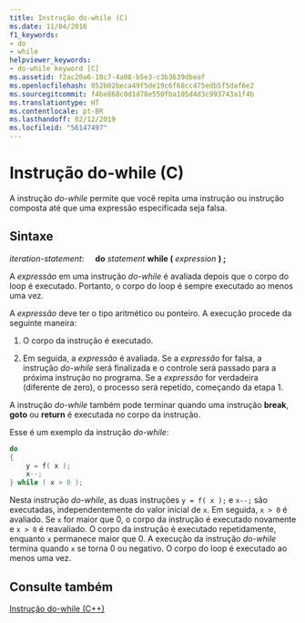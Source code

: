 ```yaml
---
title: Instrução do-while (C)
ms.date: 11/04/2016
f1_keywords:
- do
- while
helpviewer_keywords:
- do-while keyword [C]
ms.assetid: f2ac20a6-10c7-4a08-b5e3-c3b3639dbeaf
ms.openlocfilehash: 052b02beca49f5de19c6f68cc475edb5f5daf6e2
ms.sourcegitcommit: f4be868c0d1d78e550fba105d4d3c993743a1f4b
ms.translationtype: HT
ms.contentlocale: pt-BR
ms.lasthandoff: 02/12/2019
ms.locfileid: "56147497"
---
```

# <a name="do-while-statement-c"></a>Instrução do-while (C)

A instrução *do-while* permite que você repita uma instrução ou instrução composta até que uma expressão especificada seja falsa.

## <a name="syntax"></a>Sintaxe

*iteration-statement*: &nbsp;&nbsp;&nbsp;&nbsp;**do**  *statement*  **while (**  *expression*  **) ;**

A *expressão* em uma instrução *do-while* é avaliada depois que o corpo do loop é executado. Portanto, o corpo do loop é sempre executado ao menos uma vez.

A *expressão* deve ter o tipo aritmético ou ponteiro. A execução procede da seguinte maneira:

1. O corpo da instrução é executado.

1. Em seguida, a *expressão* é avaliada. Se a *expressão* for falsa, a instrução *do-while* será finalizada e o controle será passado para a próxima instrução no programa. Se a *expressão* for verdadeira (diferente de zero), o processo será repetido, começando da etapa 1.

A instrução *do-while* também pode terminar quando uma instrução **break**, **goto** ou **return** é executada no corpo da instrução.

Esse é um exemplo da instrução *do-while*:

```C
do
{
    y = f( x );
    x--;
} while ( x > 0 );
```

Nesta instrução *do-while*, as duas instruções `y = f( x );` e `x--;` são executadas, independentemente do valor inicial de `x`. Em seguida, `x > 0` é avaliado. Se `x` for maior que 0, o corpo da instrução é executado novamente e `x > 0` é reavaliado. O corpo da instrução é executado repetidamente, enquanto `x` permanece maior que 0. A execução da instrução *do-while* termina quando `x` se torna 0 ou negativo. O corpo do loop é executado ao menos uma vez.

## <a name="see-also"></a>Consulte também

[Instrução do-while (C++)](../cpp/do-while-statement-cpp.md)
